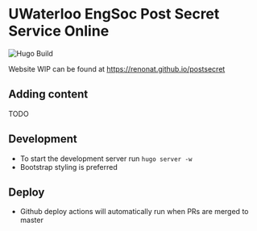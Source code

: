 # UWaterloo EngSoc Post Secret Service Online

![Hugo Build](https://github.com/renonat/postsecret/workflows/Hugo%20Build/badge.svg?branch=master&event=push)

Website WIP can be found at https://renonat.github.io/postsecret

## Adding content
TODO

## Development
- To start the development server run `hugo server -w`
- Bootstrap styling is preferred

## Deploy
- Github deploy actions will automatically run when PRs are merged to master
